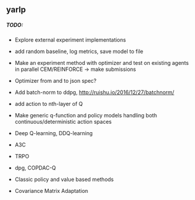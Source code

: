
## yarlp


##### TODO:

- Explore external experiment implementations
- add random baseline, log metrics, save model to file
- Make an experiment method with optimizer and test on existing agents in parallel CEM/REINFORCE -> make submissions
- Optimizer from and to json spec?

- Add batch-norm to ddpg, http://ruishu.io/2016/12/27/batchnorm/
- add action to nth-layer of Q

- Make generic q-function and policy models handling both continuous/deterministic action spaces

- Deep Q-learning, DDQ-learning
- A3C
- TRPO
- dpg, COPDAC-Q
- Classic policy and value based methods
- Covariance Matrix Adaptation

